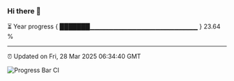 ### Hi there 👋

⏳ Year progress { ███████▁▁▁▁▁▁▁▁▁▁▁▁▁▁▁▁▁▁▁▁▁▁▁ } 23.64 %

---

⏰ Updated on Fri, 28 Mar 2025 06:34:40 GMT

![Progress Bar CI](https://github.com/DhruviPatel157/GitHub-Actions-Demo/workflows/Progress%20Bar%20CI/badge.svg)
